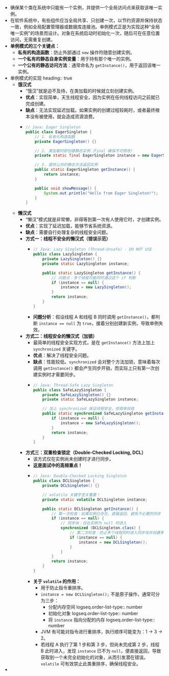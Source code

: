 - 确保某个类在系统中只能有一个实例，并提供一个全局访问点来获取该唯一实例。
- 在软件系统中，有些组件应当全局共享、只创建一次，以节约资源并保持状态一致，例如全局配置管理器或数据库连接池。单例模式正是为实现这种“全局唯一实例”的场景而设计。对象在系统启动时初始化一次，随后可在任意位置访问，无需重复创建。
- **单例模式的三个关键点：**
	- **私有的构造函数**：防止外部通过 `new` 操作符随意创建实例。
	- **一个私有的静态自身实例变量**：用于持有那个唯一的实例。
	- **一个公有的静态访问方法**：通常命名为 `getInstance()`，用于返回该唯一实例。
- 单例模式的实现
  heading:: true
	- **饿汉式**
		- “饿汉”就是迫不及待，在类加载的时候就立刻创建实例。
		- **优点**：实现简单，天生线程安全，因为实例在任何线程访问之前就已完成创建。
		- **缺点**：无法实现延迟加载。如果实例的创建过程较耗时，或者最终根本没有被使用，就会造成资源浪费。
		- ```java
		  // Java: Eager Singleton
		  public class EagerSingleton {
		      // 1. 私有化构造函数
		      private EagerSingleton() {}
		  
		      // 2. 类加载时即创建静态实例（final 确保不可修改）
		      private static final EagerSingleton instance = new EagerSingleton();
		  
		      // 3. 提供公共的静态方法返回实例
		      public static EagerSingleton getInstance() {
		          return instance;
		      }
		  
		      public void showMessage() {
		          System.out.println("Hello from Eager Singleton!");
		      }
		  }
		  ```
	- **懒汉式**
		- “懒汉”模式就是非常懒，非得等到第一次有人使用它时，才创建实例。
		- **优点**：实现了延迟加载，能够节省系统资源。
		- **缺点**：需要自行处理复杂的线程安全问题。
		- **方式一：线程不安全的懒汉式（错误示范）**
			- ```java
			  // Java: Lazy Singleton (Thread-Unsafe) - DO NOT USE
			  public class LazySingleton {
			      private LazySingleton() {}
			      private static LazySingleton instance;
			  
			      public static LazySingleton getInstance() {
			          // 问题点：多个线程可能同时通过这个 if 判断
			          if (instance == null) {
			              instance = new LazySingleton();
			          }
			          return instance;
			      }
			  }
			  ```
			- **问题分析**：假设线程 A 和线程 B 同时调用 `getInstance()`，都判断 `instance == null` 为 `true`，接着分别创建新实例，导致单例失效。
		- **方式二：线程安全的懒汉式（加锁）**
			- 最简单的线程安全实现方式，是在 `getInstance()` 方法上加上 `synchronized` 关键字。
			- **优点**：解决了线程安全问题。
			- **缺点**：性能较低。`synchronized` 会对整个方法加锁，意味着每次调用 `getInstance()` 都会产生同步开销，而实际上只有第一次创建实例时才需要同步。
			- ```java
			  // Java: Thread-Safe Lazy Singleton
			  public class SafeLazySingleton {
			      private SafeLazySingleton() {}
			      private static SafeLazySingleton instance;
			  
			      // 加上 synchronized 保证线程安全，但效率较低
			      public static synchronized SafeLazySingleton getInstance() {
			          if (instance == null) {
			              instance = new SafeLazySingleton();
			          }
			          return instance;
			      }
			  }
			  ```
		- **方式三：双重检查锁定（Double-Checked Locking, DCL）**
			- 该方式仅在实例尚未创建时才进行同步。
			- **这是面试中的高频重点！**
			- ```java
			  // Java: Double-Checked Locking Singleton
			  public class DCLSingleton {
			      private DCLSingleton() {}
			  
			      // volatile 关键字至关重要！
			      private static volatile DCLSingleton instance;
			  
			      public static DCLSingleton getInstance() {
			          // 第一次检查：如果实例已存在，直接返回，避免不必要的同步
			          if (instance == null) {
			              // 同步块：仅在实例为 null 时进入
			              synchronized (DCLSingleton.class) {
			                  // 第二次检查：防止多个线程同时进入同步块并创建多个实例
			                  if (instance == null) {
			                      instance = new DCLSingleton();
			                  }
			              }
			          }
			          return instance;
			      }
			  }
			  ```
			- **关于 `volatile` 的作用：**
				- 用于防止指令重排序。
				- `instance = new DCLSingleton();` 不是原子操作，通常可分为三步：
					- 分配内存空间
					  logseq.order-list-type:: number
					- 初始化对象
					  logseq.order-list-type:: number
					- 将 `instance` 指向分配的内存
					  logseq.order-list-type:: number
				- JVM 有可能对指令进行重排序，执行顺序可能变为：1 → 3 → 2。
				- 若线程 A 执行了第 1 步和第 3 步，但尚未完成第 2 步，线程 B 此时进入，发现 `instance` 已不为 `null`，便直接返回，导致获取到一个未完全初始化的对象，从而引发潜在错误。`volatile` 可有效禁止此类重排序，确保线程安全。
-